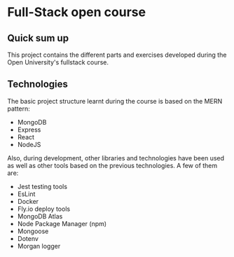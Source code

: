 # Full-Stack open course
## Quick sum up
This project contains the different parts and exercises developed during the Open University's fullstack course.
## Technologies
The basic project structure learnt during the course is based on the MERN pattern:
- MongoDB
- Express
- React
- NodeJS
  
Also, during development, other libraries and technologies have been used as well as other tools based on the previous technologies. A few of them are:
- Jest testing tools
- EsLint
- Docker
- Fly.io deploy tools
- MongoDB Atlas
- Node Package Manager (npm)
- Mongoose
- Dotenv
- Morgan logger
